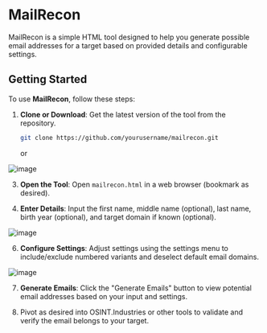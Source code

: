 # MailRecon

MailRecon is a simple HTML tool designed to help you generate possible email addresses for a target based on provided details and configurable settings. 

## Getting Started

To use **MailRecon**, follow these steps:

1. **Clone or Download**: Get the latest version of the tool from the repository.

    ```bash
    git clone https://github.com/yourusername/mailrecon.git
    ```

    or

![image](https://github.com/user-attachments/assets/770c5a36-c8b3-4297-8114-ced5758517dc)

   
3. **Open the Tool**: Open `mailrecon.html` in a web browser (bookmark as desired).

4. **Enter Details**: Input the first name, middle name (optional), last name, birth year (optional), and target domain if known (optional).
   
![image](https://github.com/user-attachments/assets/f9bfcf21-cbfc-48de-b579-fd83ab52fc21)

6. **Configure Settings**: Adjust settings using the settings menu to include/exclude numbered variants and deselect default email domains.

![image](https://github.com/user-attachments/assets/6474d8e7-3a7f-48cc-bcff-d5748bc477b0)

7. **Generate Emails**: Click the "Generate Emails" button to view potential email addresses based on your input and settings.

8. Pivot as desired into OSINT.Industries or other tools to validate and verify the email belongs to your target.


